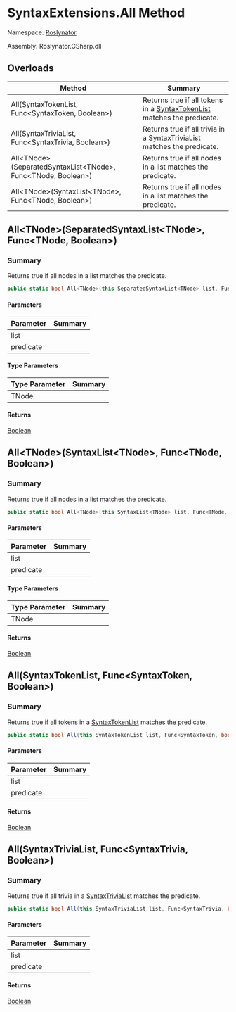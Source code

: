 # SyntaxExtensions\.All Method

Namespace: [Roslynator](../../README.md)

Assembly: Roslynator\.CSharp\.dll

## Overloads

| Method | Summary |
| ------ | ------- |
| All\(SyntaxTokenList, Func\<SyntaxToken, Boolean>\) | Returns true if all tokens in a [SyntaxTokenList](https://docs.microsoft.com/en-us/dotnet/api/microsoft.codeanalysis.syntaxtokenlist) matches the predicate\. |
| All\(SyntaxTriviaList, Func\<SyntaxTrivia, Boolean>\) | Returns true if all trivia in a [SyntaxTriviaList](https://docs.microsoft.com/en-us/dotnet/api/microsoft.codeanalysis.syntaxtrivialist) matches the predicate\. |
| All\<TNode>\(SeparatedSyntaxList\<TNode>, Func\<TNode, Boolean>\) | Returns true if all nodes in a list matches the predicate\. |
| All\<TNode>\(SyntaxList\<TNode>, Func\<TNode, Boolean>\) | Returns true if all nodes in a list matches the predicate\. |

## All\<TNode>\(SeparatedSyntaxList\<TNode>, Func\<TNode, Boolean>\)

### Summary

Returns true if all nodes in a list matches the predicate\.

```csharp
public static bool All<TNode>(this SeparatedSyntaxList<TNode> list, Func<TNode, bool> predicate) where TNode : SyntaxNode
```

#### Parameters

| Parameter | Summary |
| --------- | ------- |
| list | |
| predicate | |

#### Type Parameters

| Type Parameter | Summary |
| -------------- | ------- |
| TNode | |

#### Returns

[Boolean](https://docs.microsoft.com/en-us/dotnet/api/system.boolean)




## All\<TNode>\(SyntaxList\<TNode>, Func\<TNode, Boolean>\)

### Summary

Returns true if all nodes in a list matches the predicate\.

```csharp
public static bool All<TNode>(this SyntaxList<TNode> list, Func<TNode, bool> predicate) where TNode : SyntaxNode
```

#### Parameters

| Parameter | Summary |
| --------- | ------- |
| list | |
| predicate | |

#### Type Parameters

| Type Parameter | Summary |
| -------------- | ------- |
| TNode | |

#### Returns

[Boolean](https://docs.microsoft.com/en-us/dotnet/api/system.boolean)




## All\(SyntaxTokenList, Func\<SyntaxToken, Boolean>\)

### Summary

Returns true if all tokens in a [SyntaxTokenList](https://docs.microsoft.com/en-us/dotnet/api/microsoft.codeanalysis.syntaxtokenlist) matches the predicate\.

```csharp
public static bool All(this SyntaxTokenList list, Func<SyntaxToken, bool> predicate)
```

#### Parameters

| Parameter | Summary |
| --------- | ------- |
| list | |
| predicate | |

#### Returns

[Boolean](https://docs.microsoft.com/en-us/dotnet/api/system.boolean)




## All\(SyntaxTriviaList, Func\<SyntaxTrivia, Boolean>\)

### Summary

Returns true if all trivia in a [SyntaxTriviaList](https://docs.microsoft.com/en-us/dotnet/api/microsoft.codeanalysis.syntaxtrivialist) matches the predicate\.

```csharp
public static bool All(this SyntaxTriviaList list, Func<SyntaxTrivia, bool> predicate)
```

#### Parameters

| Parameter | Summary |
| --------- | ------- |
| list | |
| predicate | |

#### Returns

[Boolean](https://docs.microsoft.com/en-us/dotnet/api/system.boolean)




